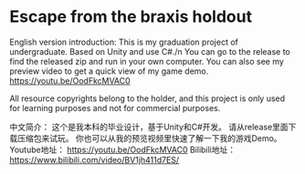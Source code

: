 # Escape from the braxis holdout
English version introduction:
 This is my graduation project of undergraduate. Based on Unity and use C#./n
 You can go to the release to find the released zip and run in your own computer.
 You can also see my preview video to get a quick view of my game demo.
 https://youtu.be/OodFkcMVAC0
 
 All resource copyrights belong to the holder, and this project is only used for learning purposes and not for commercial purposes.

中文简介：
 这个是我本科的毕业设计，基于Unity和C#开发。
 请从release里面下载压缩包来试玩。
 你也可以从我的预览视频里快速了解一下我的游戏Demo。
 Youtube地址：
 https://youtu.be/OodFkcMVAC0
 Bilibili地址：
 https://www.bilibili.com/video/BV1jh411d7ES/
 
